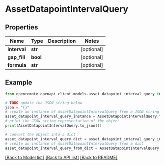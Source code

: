 # AssetDatapointIntervalQuery


## Properties

Name | Type | Description | Notes
------------ | ------------- | ------------- | -------------
**interval** | **str** |  | [optional] 
**gap_fill** | **bool** |  | [optional] 
**formula** | **str** |  | [optional] 

## Example

```python
from openremote_openapi_client.models.asset_datapoint_interval_query import AssetDatapointIntervalQuery

# TODO update the JSON string below
json = "{}"
# create an instance of AssetDatapointIntervalQuery from a JSON string
asset_datapoint_interval_query_instance = AssetDatapointIntervalQuery.from_json(json)
# print the JSON string representation of the object
print(AssetDatapointIntervalQuery.to_json())

# convert the object into a dict
asset_datapoint_interval_query_dict = asset_datapoint_interval_query_instance.to_dict()
# create an instance of AssetDatapointIntervalQuery from a dict
asset_datapoint_interval_query_from_dict = AssetDatapointIntervalQuery.from_dict(asset_datapoint_interval_query_dict)
```
[[Back to Model list]](../README.md#documentation-for-models) [[Back to API list]](../README.md#documentation-for-api-endpoints) [[Back to README]](../README.md)


